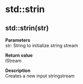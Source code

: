 # std::strin

## std::strin(str)
**Parameters**  
str: String to initialize string stream

**Return value**  
IStream

**Description**  
Creates a new input stringstream